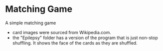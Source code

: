 # Matching Game

A simple matching game

- card images were sourced from Wikipedia.com.<br>
- the "Epilepsy" folder has a version of the program that is just non-stop shuffling.  It shows the face of the cards as they are shuffled.<br>
